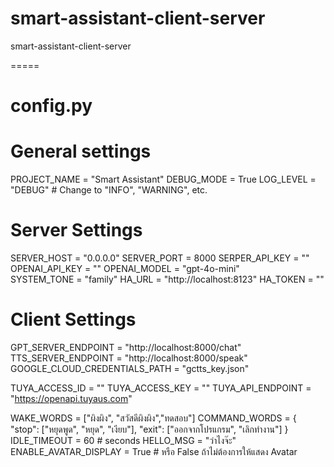 # smart-assistant-client-server
smart-assistant-client-server

=====
# config.py

# General settings
PROJECT_NAME = "Smart Assistant"
DEBUG_MODE = True
LOG_LEVEL = "DEBUG" # Change to "INFO", "WARNING", etc.

# Server Settings
SERVER_HOST = "0.0.0.0"
SERVER_PORT = 8000
SERPER_API_KEY = ""  
OPENAI_API_KEY = ""
OPENAI_MODEL = "gpt-4o-mini"    
SYSTEM_TONE = "family"
HA_URL = "http://localhost:8123"
HA_TOKEN = ""


# Client Settings
GPT_SERVER_ENDPOINT = "http://localhost:8000/chat"
TTS_SERVER_ENDPOINT = "http://localhost:8000/speak"
GOOGLE_CLOUD_CREDENTIALS_PATH = "gctts_key.json"

TUYA_ACCESS_ID = ""
TUYA_ACCESS_KEY = ""
TUYA_API_ENDPOINT = "https://openapi.tuyaus.com"

WAKE_WORDS = ["ผิงผิง", "สวัสดีผิงผิง","ทดสอบ"]
COMMAND_WORDS = {
    "stop": ["หยุดพูด", "หยุด", "เงียบ"],
    "exit": ["ออกจากโปรแกรม", "เลิกทำงาน"]
}
IDLE_TIMEOUT = 60  # seconds
HELLO_MSG = "ว่าไงจ๊ะ"
ENABLE_AVATAR_DISPLAY = True  # หรือ False ถ้าไม่ต้องการให้แสดง Avatar


